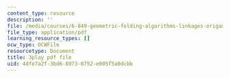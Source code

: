 ```yaml
---
content_type: resource
description: ''
file: /media/courses/6-849-geometric-folding-algorithms-linkages-origami-polyhedra-fall-2012/4dfe7a2f3bd689730752e005f5a0dcbb_AxCavqjfy6w.pdf
file_type: application/pdf
learning_resource_types: []
ocw_type: OCWFile
resourcetype: Document
title: 3play pdf file
uid: 4dfe7a2f-3bd6-8973-0752-e005f5a0dcbb
---
```

